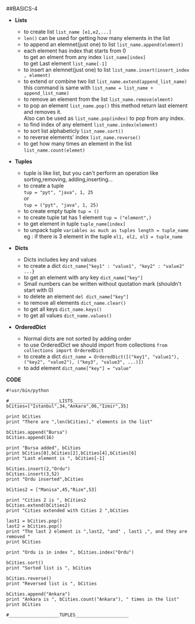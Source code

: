##BASICS-4
* **Lists** 
	* to create list `list_name [e1,e2,...]`    
	* `len()` can be used for getting how many elements in the list    
	* to append an elemnet(just one) to list `list_name.append(element)`
	* each element has index that starts from 0   
	  to get an elment from any index `list_name[index]`   
	  to get Last element `list_name[-1]`   
	* to insert an elemnet(just one) to list `list_name.insert(insert_index , element)`  
	* to extend or combine two list `list_name.extend(append_list_name)`     
	this command is same with `list_name = list_name + append_list_name)`   
	* to remove an element from the list `list_name.remove(elment)` 
	* to pop an element `list_name.pop()` this method return last element and removes it.   
	  Also can be used as `list_name.pop(index)` to pop from any index.
	* to find index of any element `list_name.index(element)`   
	* to sort list alphabeticly `list_name.sort()`   
	* to reverse elements' index `list_name.reverse()`
	* to get how many times an element in the list `list_name.count(elemet)`   
   
* **Tuples**
	* tuple is like list, but you can't perform an operation like sorting,removing, adding,inserting...
	* to create a tuple     
	`tup = "pyt", "java", 1, 25`      
	or        
	`tup = ("pyt", "java", 1, 25)`      
	* to create empty tuple `tup = ()`   
	* to create tuple tat has 1 element `tup = ("element",)`   
	* to get element in tuple  `tuple_name[index]`   
	* to unpack tuple `variables as much as tuples length = tuple_name`      
	eg : if there is 3 element in the tuple `el1, el2, el3 = tuple_name`   
   
* **Dicts**
	* Dicts includes key and values
	* to create a dict `dict_name{"key1" : "value1", "key2" : "value2" ...}`
	* to get an element with any key `dict_name["key"]`    
	* Small numbers can be written without quotation mark (shouldn't start with 0)        
 	* to delete an element `del dict_name["key"]`   
 	* to remove all elements `dict_name.clear()`
 	* to get all keys `dict_name.keys()`
 	* to get all values `dict_name.values()`    
    
* **OrderedDict**
	* Normal dicts are not sorted by adding order
	* to use OrderedDict we should import from collections `from collections import OrderedDict`   
	* to create a dict `dict_name = OrderedDict([("key1", "value1"),("key2", "value2"), ("key3", "value3", ...)])`
	* to add element `dict_name["key"] = "value"`   

**CODE**
```
#!usr/bin/python

#___________________LISTS___________________
bCities=["Istanbul",34,"Ankara",06,"Izmir",35]

print bCities
print "There are ",len(bCities)," elements in the list"

bCities.append("Bursa")
bCities.append(16)

print "Bursa added", bCities
print bCities[0],bCities[2],bCities[4],bCities[6]
print "Last element is ", bCities[-1]

bCities.insert(2,"Ordu")
bCities.insert(3,52)
print "Ordu inserted",bCities

bCities2 = ["Manisa",45,"Rize",53]

print "Cities 2 is ", bCities2
bCities.extend(bCities2)
print "Cities extended with Cities 2 ",bCities

last1 = bCities.pop()
last2 = bCities.pop()
print "The last 2 element is ",last2, "and" , last1 ,", and they are removed "
print bCities

print "Ordu is in index ", bCities.index("Ordu") 

bCities.sort()
print "Sorted list is ", bCities

bCities.reverse()
print "Reversed list is ", bCities

bCities.append("Ankara")
print "Ankara is ", bCities.count("Ankara"), " times in the list"
print bCities

#___________________TUPLES____________________

```